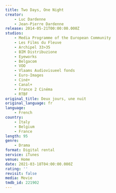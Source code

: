```yaml
---
title: Two Days, One Night
creator:
    - Luc Dardenne
    - Jean-Pierre Dardenne
release: 2014-05-21T00:00:00.000Z
studios:
    - Media Programme of the European Community
    - Les Films du Fleuve
    - Archipel 33>35
    - BIM Distribuzione
    - Eyeworks
    - Belgacom
    - VOO
    - Vlaams Audiovisueel fonds
    - Euro-Images
    - Ciné+
    - Canal+
    - France 2 Cinéma
    - RTBF
original_title: Deux jours, une nuit
original_language: fr
language:
    - French
country:
    - Italy
    - Belgium
    - France
length: 95
genre:
    - Drama
format: Digital rental
service: iTunes
venue: Home
date: 2021-03-18T04:00:00.000Z
rating: ''
revisit: false
media: Movie
tmdb_id: 221902
---
```



